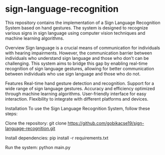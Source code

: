 # sign-language-recognition
This repository contains the implementation of a Sign Language Recognition System based on hand gestures. The system is designed to recognize various signs in sign language using computer vision techniques and machine learning algorithms.

Overview
Sign language is a crucial means of communication for individuals with hearing impairments. However, the communication barrier between individuals who understand sign language and those who don't can be challenging. This system aims to bridge this gap by enabling real-time recognition of sign language gestures, allowing for better communication between individuals who use sign language and those who do not.

Features
Real-time hand gesture detection and recognition.
Support for a wide range of sign language gestures.
Accuracy and efficiency optimized through machine learning algorithms.
User-friendly interface for easy interaction.
Flexibility to integrate with different platforms and devices.

Installation
To use the Sign Language Recognition System, follow these steps:

Clone the repository:
git clone https://github.com/gobikacse19/sign-language-recognition.git

Install dependencies:
pip install -r requirements.txt

Run the system:
python main.py
